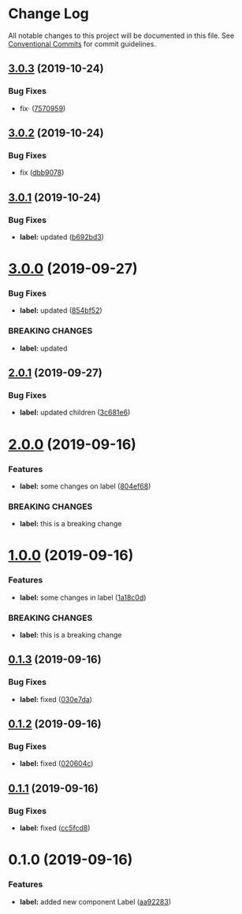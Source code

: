 # Change Log

All notable changes to this project will be documented in this file.
See [Conventional Commits](https://conventionalcommits.org) for commit guidelines.

## [3.0.3](https://github.com/galdeguer/lerna-conventional-commits/compare/@lerna-geniuz/label@3.0.2...@lerna-geniuz/label@3.0.3) (2019-10-24)


### Bug Fixes

* fix· ([7570959](https://github.com/galdeguer/lerna-conventional-commits/commit/7570959))





## [3.0.2](https://github.com/galdeguer/lerna-conventional-commits/compare/@lerna-geniuz/label@3.0.1...@lerna-geniuz/label@3.0.2) (2019-10-24)


### Bug Fixes

* fix ([dbb9078](https://github.com/galdeguer/lerna-conventional-commits/commit/dbb9078))





## [3.0.1](https://github.com/galdeguer/lerna-conventional-commits/compare/@lerna-geniuz/label@3.0.0...@lerna-geniuz/label@3.0.1) (2019-10-24)


### Bug Fixes

* **label:** updated ([b692bd3](https://github.com/galdeguer/lerna-conventional-commits/commit/b692bd3))





# [3.0.0](https://github.com/galdeguer/lerna-conventional-commits/compare/@lerna-geniuz/label@2.0.1...@lerna-geniuz/label@3.0.0) (2019-09-27)


### Bug Fixes

* **label:** updated ([854bf52](https://github.com/galdeguer/lerna-conventional-commits/commit/854bf52))


### BREAKING CHANGES

* **label:** updated





## [2.0.1](https://github.com/galdeguer/lerna-conventional-commits/compare/@lerna-geniuz/label@2.0.0...@lerna-geniuz/label@2.0.1) (2019-09-27)


### Bug Fixes

* **label:** updated children ([3c681e6](https://github.com/galdeguer/lerna-conventional-commits/commit/3c681e6))





# [2.0.0](https://github.com/galdeguer/lerna-conventional-commits/compare/@lerna-geniuz/label@1.0.0...@lerna-geniuz/label@2.0.0) (2019-09-16)


### Features

* **label:** some changes on label ([804ef68](https://github.com/galdeguer/lerna-conventional-commits/commit/804ef68))


### BREAKING CHANGES

* **label:** this is a breaking change





# [1.0.0](https://github.com/galdeguer/lerna-conventional-commits/compare/@lerna-geniuz/label@0.1.3...@lerna-geniuz/label@1.0.0) (2019-09-16)


### Features

* **label:** some changes in label ([1a18c0d](https://github.com/galdeguer/lerna-conventional-commits/commit/1a18c0d))


### BREAKING CHANGES

* **label:** this is a breaking change





## [0.1.3](https://github.com/galdeguer/lerna-conventional-commits/compare/@lerna-geniuz/label@0.1.2...@lerna-geniuz/label@0.1.3) (2019-09-16)


### Bug Fixes

* **label:** fixed ([030e7da](https://github.com/galdeguer/lerna-conventional-commits/commit/030e7da))





## [0.1.2](https://github.com/galdeguer/lerna-conventional-commits/compare/@lerna-geniuz/label@0.1.1...@lerna-geniuz/label@0.1.2) (2019-09-16)


### Bug Fixes

* **label:** fixed ([020604c](https://github.com/galdeguer/lerna-conventional-commits/commit/020604c))





## [0.1.1](https://github.com/galdeguer/lerna-conventional-commits/compare/@lerna-geniuz/label@0.1.0...@lerna-geniuz/label@0.1.1) (2019-09-16)


### Bug Fixes

* **label:** fixed ([cc5fcd8](https://github.com/galdeguer/lerna-conventional-commits/commit/cc5fcd8))





# 0.1.0 (2019-09-16)


### Features

* **label:** added new component Label ([aa92283](https://github.com/galdeguer/lerna-conventional-commits/commit/aa92283))
